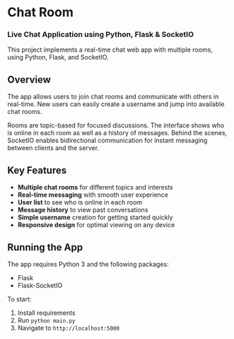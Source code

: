 # Chat Room

### Live Chat Application using Python, Flask & SocketIO 

This project implements a real-time chat web app with multiple rooms, using Python, Flask, and SocketIO.

## Overview

The app allows users to join chat rooms and communicate with others in real-time. New users can easily create a username and jump into available chat rooms. 

Rooms are topic-based for focused discussions. The interface shows who is online in each room as well as a history of messages. Behind the scenes, SocketIO enables bidirectional communication for instant messaging between clients and the server.

## Key Features

- **Multiple chat rooms** for different topics and interests
- **Real-time messaging** with smooth user experience
- **User list** to see who is online in each room  
- **Message history** to view past conversations 
- **Simple username** creation for getting started quickly
- **Responsive design** for optimal viewing on any device

## Running the App

The app requires Python 3 and the following packages:

- Flask
- Flask-SocketIO

To start:

1. Install requirements
2. Run `python main.py`
3. Navigate to `http://localhost:5000`
